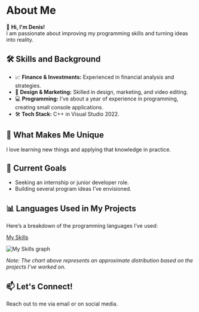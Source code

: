 # About Me

👋 **Hi, I'm Denis!**  
I am passionate about improving my programming skills and turning ideas into reality.  

## 🛠 Skills and Background  
- 📈 **Finance & Investments:** Experienced in financial analysis and strategies.  
- 🎨 **Design & Marketing:** Skilled in design, marketing, and video editing.  
- 💻 **Programming:** I've about a year of experience in programming, creating small console applications.  
- 🛠 **Tech Stack:** C++ in Visual Studio 2022.  

## 🌟 What Makes Me Unique  
I love learning new things and applying that knowledge in practice.  

## 🚀 Current Goals  
- Seeking an internship or junior developer role.  
- Building several program ideas I’ve envisioned.  

## 📊 Languages Used in My Projects

Here’s a breakdown of the programming languages I’ve used:

[My Skills](https://denis-hristov.github.io/My-skills/)

![My Skills graph](https://denis-hristov.github.io/My-skills/preview.png)

*Note: The chart above represents an approximate distribution based on the projects I’ve worked on.*

## 📫 Let's Connect!  
Reach out to me via email or on social media.
